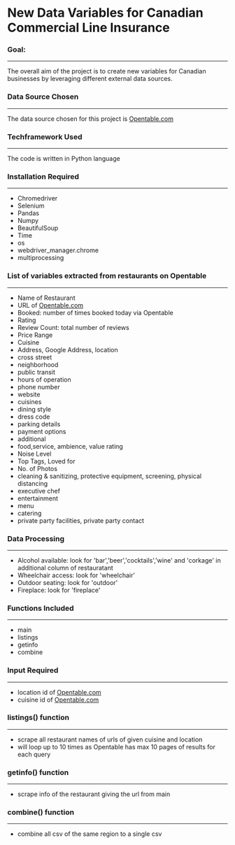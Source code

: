 # New Data Variables for Canadian Commercial Line Insurance


### Goal:
***
The overall aim of the project is to create new variables for Canadian businesses by leveraging different external data sources.

### Data Source Chosen
***
The data source chosen for this project is [Opentable.com](https://www.opentable.com)

### Techframework Used
***
The code is written in Python language

### Installation Required
***
- Chromedriver
- Selenium
- Pandas
- Numpy
- BeautifulSoup
- Time 
- os
- webdriver_manager.chrome
- multiprocessing

### List of variables extracted from restaurants on Opentable
***
- Name of Restaurant
- URL of [Opentable.com](https://www.opentable.com)
- Booked: number of times booked today via Opentable
- Rating
- Review Count: total number of reviews
- Price Range 
- Cuisine 
- Address, Google Address, location 
- cross street 
- neighborhood 
- public transit
- hours of operation 
- phone number 
- website 
- cuisines 
- dining style 
- dress code 
- parking details 
- payment options 
- additional 
- food,service, ambience, value rating 
- Noise Level 
- Top Tags, Loved for 
- No. of Photos 
- cleaning & sanitizing, protective equipment, screening, physical distancing 
- executive chef 
- entertainment 
- menu 
- catering 
- private party facilities, private party contact

### Data Processing
***
- Alcohol available: look for 'bar','beer','cocktails','wine' and 'corkage' in additional column of restauratant
- Wheelchair access: look for 'wheelchair'
- Outdoor seating: look for 'outdoor'
- Fireplace: look for 'fireplace'

### Functions Included
***
- main
- listings
- getinfo
- combine

### Input Required
***
- location id of [Opentable.com](https://www.opentable.com)
- cuisine id of [Opentable.com](https://www.opentable.com)

### listings() function
***
- scrape all restaurant names of urls of given cuisine and location
- will loop up to 10 times as Opentable has max 10 pages of results for each query

### getinfo() function
***
- scrape info of the restaurant giving the url from main

### combine() function
***
- combine all csv of the same region to a single csv
